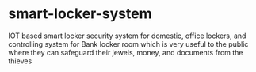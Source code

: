 # smart-locker-system
IOT based smart locker security system for domestic, office lockers, and controlling system for Bank locker room which is very useful to the public where they can safeguard their jewels, money, and documents from the thieves
